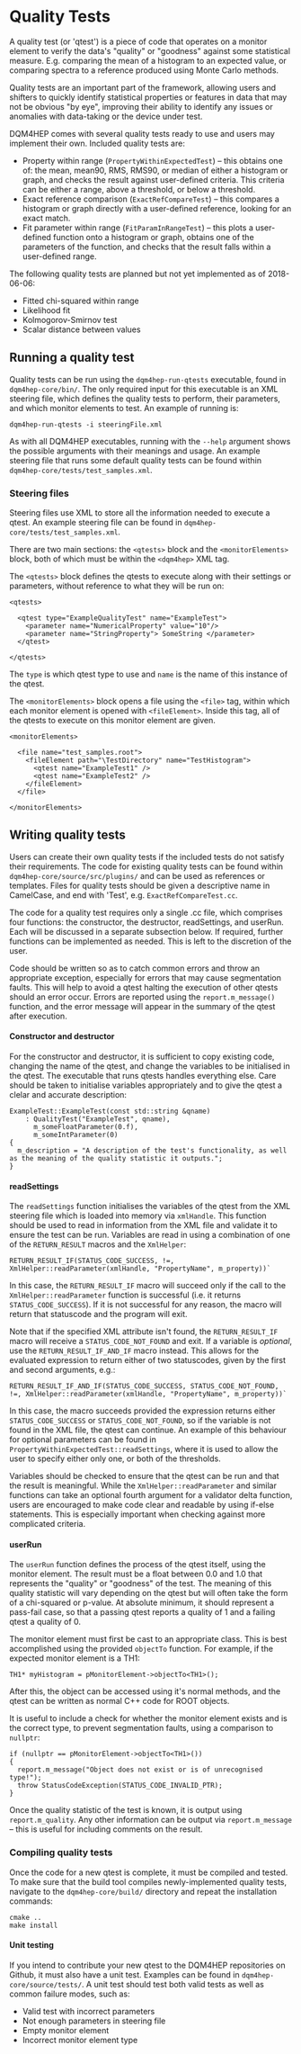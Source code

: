 # Quality Tests
A quality test (or 'qtest') is a piece of code that operates on a monitor element to verify the data's "quality" or "goodness" against some statistical measure. E.g. comparing the mean of a histogram to an expected value, or comparing spectra to a reference produced using Monte Carlo methods.

Quality tests are an important part of the framework, allowing users and shifters to quickly identify statistical properties or features in data that may not be obvious "by eye", improving their ability to identify any issues or anomalies with data-taking or the device under test.

DQM4HEP comes with several quality tests ready to use and users may implement their own. Included quality tests are:

- Property within range (`PropertyWithinExpectedTest`) – this obtains one of: the mean, mean90, RMS, RMS90, or median of either a histogram or graph, and checks the result against user-defined criteria. This criteria can be either a range, above a threshold, or below a threshold.
- Exact reference comparison (`ExactRefCompareTest`) – this compares a histogram or graph directly with a user-defined reference, looking for an exact match.
- Fit parameter within range (`FitParamInRangeTest`) – this plots a user-defined function onto a histogram or graph, obtains one of the parameters of the function, and checks that the result falls within a user-defined range.

The following quality tests are planned but not yet implemented as of 2018-06-06:

- Fitted chi-squared within range
- Likelihood fit
- Kolmogorov-Smirnov test
- Scalar distance between values

## Running a quality test
Quality tests can be run using the `dqm4hep-run-qtests` executable, found in `dqm4hep-core/bin/`. The only required input for this executable is an XML steering file, which defines the quality tests to perform, their parameters, and which monitor elements to test. An example of running is:

`dqm4hep-run-qtests -i steeringFile.xml`

As with all DQM4HEP executables, running with the `--help` argument shows the possible arguments with their meanings and usage. An example steering file that runs some default quality tests can be found within `dqm4hep-core/tests/test_samples.xml`.

### Steering files
Steering files use XML to store all the information needed to execute a qtest. An example steering file can be found in `dqm4hep-core/tests/test_samples.xml`.

There are two main sections: the `<qtests>` block and the `<monitorElements>` block, both of which must be within  the `<dqm4hep>` XML tag.

The `<qtests>` block defines the qtests to execute along with their settings or parameters, without reference to what they will be run on:

    <qtests>

      <qtest type="ExampleQualityTest" name="ExampleTest">
        <parameter name="NumericalProperty" value="10"/>
        <parameter name="StringProperty"> SomeString </parameter>
      </qtest>

    </qtests>

The `type` is which qtest type to use and `name` is the name of this instance of the qtest.

The `<monitorElements>` block opens a file using the `<file>` tag, within which each monitor element is opened with `<fileElement>`. Inside this tag, all of the qtests to execute on this monitor element are given.

    <monitorElements>

      <file name="test_samples.root">
        <fileElement path="\TestDirectory" name="TestHistogram">
          <qtest name="ExampleTest1" />
          <qtest name="ExampleTest2" />
        </fileElement>
      </file>

    </monitorElements>

## Writing quality tests
Users can create their own quality tests if the included tests do not satisfy their requirements. The code for existing quality tests can be found within `dqm4hep-core/source/src/plugins/` and can be used as references or templates. Files for quality tests should be given a descriptive name in CamelCase, and end with 'Test', e.g. `ExactRefCompareTest.cc`.

The code for a quality test requires only a single .cc file, which comprises four functions: the constructor, the destructor, readSettings, and userRun. Each will be discussed in a separate subsection below. If required, further functions can be implemented as needed. This is left to the discretion of the user.

Code should be written so as to catch common errors and throw an appropriate exception, especially for errors that may cause segmentation faults. This will help to avoid a qtest halting the execution of other qtests should an error occur. Errors are reported using the `report.m_message()` function, and the error message will appear in the summary of the qtest after execution.

#### Constructor and destructor
For the constructor and destructor, it is sufficient to copy existing code, changing the name of the qtest, and change the variables to be initialised in the qtest. The executable that runs qtests handles everything else. Care should be taken to initialise variables appropriately and to give the qtest a clelar and accurate description:

    ExampleTest::ExampleTest(const std::string &qname)
        : QualityTest("ExampleTest", qname),
          m_someFloatParameter(0.f),
          m_someIntParameter(0)
    {
      m_description = "A description of the test's functionality, as well as the meaning of the quality statistic it outputs.";
    }

#### readSettings
The `readSettings` function initialises the variables of the qtest from the XML steering file which is loaded into memory via `xmlHandle`. This function should be used to read in information from the XML file and validate it to ensure the test can be run. Variables are read in using a combination of one of the `RETURN_RESULT` macros and the `XmlHelper`:

    RETURN_RESULT_IF(STATUS_CODE_SUCCESS, !=, XmlHelper::readParameter(xmlHandle, "PropertyName", m_property))`

In this case, the `RETURN_RESULT_IF` macro will succeed only if the call to the `XmlHelper::readParameter` function is successful (i.e. it returns `STATUS_CODE_SUCCESS`). If it is not successful for any reason, the macro will return that statuscode and the program will exit.

Note that if the specified XML attribute isn't found, the `RETURN_RESULT_IF` macro will receive a `STATUS_CODE_NOT_FOUND` and exit. If a variable is *optional*, use the `RETURN_RESULT_IF_AND_IF` macro instead. This allows for the evaluated expression to return either of two statuscodes, given by the first and second arguments, e.g.:

    RETURN_RESULT_IF_AND_IF(STATUS_CODE_SUCCESS, STATUS_CODE_NOT_FOUND, !=, XmlHelper::readParameter(xmlHandle, "PropertyName", m_property))`

In this case, the macro succeeds provided the expression returns either `STATUS_CODE_SUCCESS` or `STATUS_CODE_NOT_FOUND`, so if the variable is not found in the XML file, the qtest can continue. An example of this behaviour for optional parameters can be found in `PropertyWithinExpectedTest::readSettings`, where it is used to allow the user to specify either only one, or both of the thresholds.

Variables should be checked to ensure that the qtest can be run and that the result is meaningful. While the `XmlHelper::readParameter` and similar functions can take an optional fourth argument for a validator delta function, users are encouraged to make code clear and readable by using if-else statements. This is especially important when checking against more complicated criteria.

#### userRun
The `userRun` function defines the process of the qtest itself, using the monitor element. The result must be a float between 0.0 and 1.0 that represents the "quality" or "goodness" of the test. The meaning of this quality statistic will vary depending on the qtest but will often take the form of a chi-squared or p-value. At absolute minimum, it should represent a pass-fail case, so that a passing qtest reports a quality of 1 and a failing qtest a quality of 0.

The monitor element must first be cast to an appropriate class. This is best accomplished using the provided `objectTo` function. For example, if the expected monitor element is a TH1:

    TH1* myHistogram = pMonitorElement->objectTo<TH1>();

After this, the object can be accessed using it's normal methods, and the qtest can be written as normal C++ code for ROOT objects.

It is useful to include a check for whether the monitor element exists and is the correct type, to prevent segmentation faults, using a comparison to `nullptr`:

    if (nullptr == pMonitorElement->objectTo<TH1>())
    {
      report.m_message("Object does not exist or is of unrecognised type!");
      throw StatusCodeException(STATUS_CODE_INVALID_PTR);
    }

Once the quality statistic of the test is known, it is output using `report.m_quality`. Any other information can be output via `report.m_message` – this is useful for including comments on the result.

### Compiling quality tests
Once the code for a new qtest is complete, it must be compiled and tested. To make sure that the build tool compiles newly-implemented quality tests, navigate to the `dqm4hep-core/build/` directory and repeat the installation commands:

    cmake ..
    make install

#### Unit testing
If you intend to contribute your new qtest to the DQM4HEP repositories on Github, it must also have a unit test. Examples can be found in `dqm4hep-core/source/tests/`. A unit test should test both valid tests as well as common failure modes, such as:

- Valid test with incorrect parameters
- Not enough parameters in steering file
- Empty monitor element
- Incorrect monitor element type

